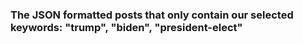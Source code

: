 ### The JSON formatted posts that only contain our selected keywords: "trump", "biden", "president-elect" 